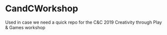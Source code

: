 # CandCWorkshop
Used in case we need a quick repo for the C&amp;C 2019 Creativity through Play & Games workshop
